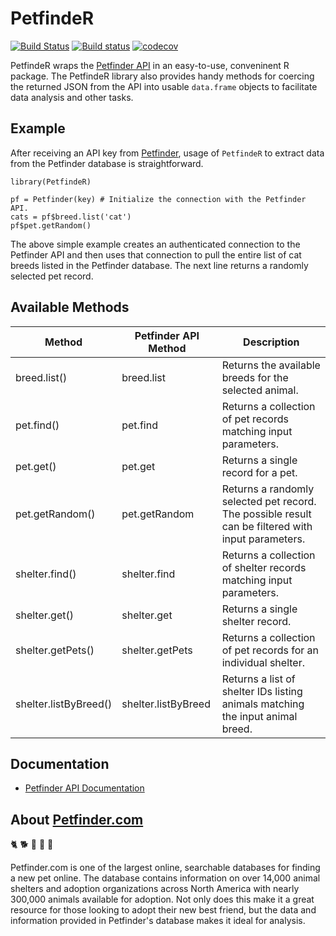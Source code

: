 # PetfindeR

[![Build Status](https://travis-ci.org/aschleg/PetfindeR.svg?branch=master)](https://travis-ci.org/aschleg/PetfindeR)
[![Build status](https://ci.appveyor.com/api/projects/status/78048x1q7086r0dl?svg=true)](https://ci.appveyor.com/project/aschleg/petfinder)
[![codecov](https://codecov.io/gh/aschleg/PetfindeR/branch/master/graph/badge.svg)](https://codecov.io/gh/aschleg/PetfindeR)

PetfindeR wraps the [Petfinder API](https://www.petfinder.com/developers/api-docs) in an easy-to-use, conveninent R package. The PetfindeR library also provides handy methods for coercing the returned JSON from the API into usable `data.frame` objects to facilitate data analysis and other tasks. 

## Example

After receiving an API key from [Petfinder](https://www.petfinder.com/developers/api-key), usage of `PetfindeR` to extract data from the Petfinder database is straightforward.

~~~
library(PetfindeR)

pf = Petfinder(key) # Initialize the connection with the Petfinder API.
cats = pf$breed.list('cat')
pf$pet.getRandom()
~~~

The above simple example creates an authenticated connection to the Petfinder API and then uses that connection to pull the entire list of cat breeds listed in the Petfinder database. The next line returns a randomly selected pet record.

## Available Methods

| Method                | Petfinder API Method | Description                                                                                        |
|-----------------------|----------------------|----------------------------------------------------------------------------------------------------|
| breed.list()          | breed.list           | Returns the available breeds for the selected animal.                                              |
| pet.find()            | pet.find             | Returns a collection of pet records matching input parameters.                                     |
| pet.get()             | pet.get              | Returns a single record for a pet.                                                                 |
| pet.getRandom()       | pet.getRandom        | Returns a randomly selected pet record. The possible result can be filtered with input parameters. |
| shelter.find()        | shelter.find         | Returns a collection of shelter records matching input parameters.                                 |
| shelter.get()         | shelter.get          | Returns a single shelter record.                                                                   |
| shelter.getPets()     | shelter.getPets      | Returns a collection of pet records for an individual shelter.                                     |
| shelter.listByBreed() | shelter.listByBreed  | Returns a list of shelter IDs listing animals matching the input animal breed.                     |

## Documentation

* [Petfinder API Documentation](https://www.petfinder.com/developers/api-docs#methods)

## About [Petfinder.com](https://www.petfinder.com)

:cat2: :dog2: :rooster: :rabbit2: :racehorse:

Petfinder.com is one of the largest online, searchable databases for finding a new pet online. The database contains information on over 14,000 animal shelters and adoption organizations across North America with nearly 300,000 animals available for adoption. Not only does this make it a great resource for those looking to adopt their new best friend, but the data and information provided in Petfinder's database makes it ideal for analysis. 